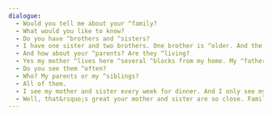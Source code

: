 ```yaml
---
dialogue:
  - Would you tell me about your ^family?
  - What would you like to know?
  - Do you have ^brothers and ^sisters?
  - I have one sister and two brothers. One brother is ^older. And the other is ^younger.
  - And how about your ^parents? Are they ^living?
  - Yes my mother ^lives here ^several ^blocks from my home. My ^father lives with my ^stepmother in another city.
  - Do you see them ^often?
  - Who? My parents or my ^siblings?
  - All of them.
  - I see my mother and sister every week for dinner. And I only see my brother for ^special ^holidays. My dad is ^usually ^busy with his ^wife&rsquo;s family and they don&rsquo;t like to ^travel.
  - Well, that&rsquo;s great your mother and sister are so close. Family means a lot.
---
```


